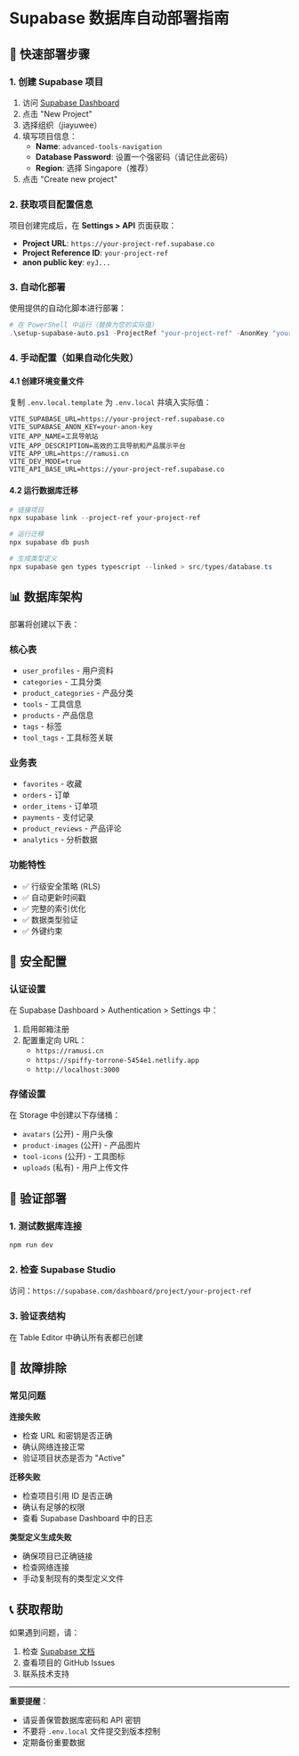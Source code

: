 # Supabase 数据库自动部署指南

## 🚀 快速部署步骤

### 1. 创建 Supabase 项目

1. 访问 [Supabase Dashboard](https://supabase.com/dashboard)
2. 点击 "New Project"
3. 选择组织（jiayuwee）
4. 填写项目信息：
   - **Name**: `advanced-tools-navigation`
   - **Database Password**: 设置一个强密码（请记住此密码）
   - **Region**: 选择 Singapore（推荐）
5. 点击 "Create new project"

### 2. 获取项目配置信息

项目创建完成后，在 **Settings > API** 页面获取：
- **Project URL**: `https://your-project-ref.supabase.co`
- **Project Reference ID**: `your-project-ref`
- **anon public key**: `eyJ...`

### 3. 自动化部署

使用提供的自动化脚本进行部署：

```powershell
# 在 PowerShell 中运行（替换为您的实际值）
.\setup-supabase-auto.ps1 -ProjectRef "your-project-ref" -AnonKey "your-anon-key"
```

### 4. 手动配置（如果自动化失败）

#### 4.1 创建环境变量文件
复制 `.env.local.template` 为 `.env.local` 并填入实际值：

```env
VITE_SUPABASE_URL=https://your-project-ref.supabase.co
VITE_SUPABASE_ANON_KEY=your-anon-key
VITE_APP_NAME=工具导航站
VITE_APP_DESCRIPTION=高效的工具导航和产品展示平台
VITE_APP_URL=https://ramusi.cn
VITE_DEV_MODE=true
VITE_API_BASE_URL=https://your-project-ref.supabase.co
```

#### 4.2 运行数据库迁移
```powershell
# 链接项目
npx supabase link --project-ref your-project-ref

# 运行迁移
npx supabase db push

# 生成类型定义
npx supabase gen types typescript --linked > src/types/database.ts
```

## 📊 数据库架构

部署将创建以下表：

### 核心表
- `user_profiles` - 用户资料
- `categories` - 工具分类
- `product_categories` - 产品分类
- `tools` - 工具信息
- `products` - 产品信息
- `tags` - 标签
- `tool_tags` - 工具标签关联

### 业务表
- `favorites` - 收藏
- `orders` - 订单
- `order_items` - 订单项
- `payments` - 支付记录
- `product_reviews` - 产品评论
- `analytics` - 分析数据

### 功能特性
- ✅ 行级安全策略 (RLS)
- ✅ 自动更新时间戳
- ✅ 完整的索引优化
- ✅ 数据类型验证
- ✅ 外键约束

## 🔐 安全配置

### 认证设置
在 Supabase Dashboard > Authentication > Settings 中：
1. 启用邮箱注册
2. 配置重定向 URL：
   - `https://ramusi.cn`
   - `https://spiffy-torrone-5454e1.netlify.app`
   - `http://localhost:3000`

### 存储设置
在 Storage 中创建以下存储桶：
- `avatars` (公开) - 用户头像
- `product-images` (公开) - 产品图片
- `tool-icons` (公开) - 工具图标
- `uploads` (私有) - 用户上传文件

## 🧪 验证部署

### 1. 测试数据库连接
```powershell
npm run dev
```

### 2. 检查 Supabase Studio
访问：`https://supabase.com/dashboard/project/your-project-ref`

### 3. 验证表结构
在 Table Editor 中确认所有表都已创建

## 🚨 故障排除

### 常见问题

**连接失败**
- 检查 URL 和密钥是否正确
- 确认网络连接正常
- 验证项目状态是否为 "Active"

**迁移失败**
- 检查项目引用 ID 是否正确
- 确认有足够的权限
- 查看 Supabase Dashboard 中的日志

**类型定义生成失败**
- 确保项目已正确链接
- 检查网络连接
- 手动复制现有的类型定义文件

## 📞 获取帮助

如果遇到问题，请：
1. 检查 [Supabase 文档](https://supabase.com/docs)
2. 查看项目的 GitHub Issues
3. 联系技术支持

---

**重要提醒**：
- 请妥善保管数据库密码和 API 密钥
- 不要将 `.env.local` 文件提交到版本控制
- 定期备份重要数据
